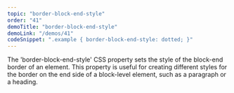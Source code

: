 ```yaml
---
topic: "border-block-end-style"
order: "41"
demoTitle: "border-block-end-style"
demoLink: "/demos/41"
codeSnippet: ".example { border-block-end-style: dotted; }"
---
```


The 'border-block-end-style' CSS property sets the style of the block-end border of an element. This property is useful for creating different styles for the border on the end side of a block-level element, such as a paragraph or a heading.
<br />
